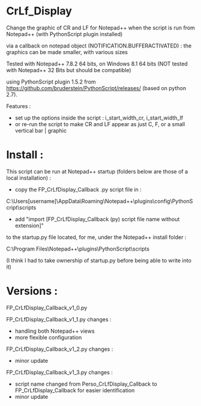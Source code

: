 # CrLf_Display

Change the graphic of CR and LF for Notepad++ when the script is run from Notepad++ (with PythonScript plugin installed)

via a callback on notepad object (NOTIFICATION.BUFFERACTIVATED) : the graphics can be made smaller, with various sizes

Tested with Notepad++ 7.8.2 64 bits, on Windows 8.1 64 bits (NOT tested with Notepad++ 32 Bits but should be compatible)

using PythonScript plugin 1.5.2 from https://github.com/bruderstein/PythonScript/releases/ (based on python 2.7).

Features :
  * set up the options inside the script : i_start_width_cr, i_start_width_lf
  * or re-run the script to make CR and LF appear as just C, F, or a small vertical bar | graphic

# Install :

This script can be run at Notepad++ startup (folders below are those of a local installation) : 

* copy the FP_CrLfDisplay_Callback .py script file in :

C:\Users\[username]\AppData\Roaming\Notepad++\plugins\config\PythonScript\scripts

* add "import [FP_CrLfDisplay_Callback (py) script file name without extension]"

to the startup.py file located, for me, under the Notepad++ install folder :

C:\Program Files\Notepad++\plugins\PythonScript\scripts

(I think I had to take ownership of startup.py before being able to write into it)

# Versions :

FP_CrLfDisplay_Callback_v1_0.py

FP_CrLfDisplay_Callback_v1_1.py
changes :
  * handling both Notepad++ views
  * more flexible configuration

FP_CrLfDisplay_Callback_v1_2.py
changes :
  * minor update

FP_CrLfDisplay_Callback_v1_3.py
changes :
  * script name changed from Perso_CrLfDisplay_Callback to FP_CrLfDisplay_Callback for easier identification
  * minor update

